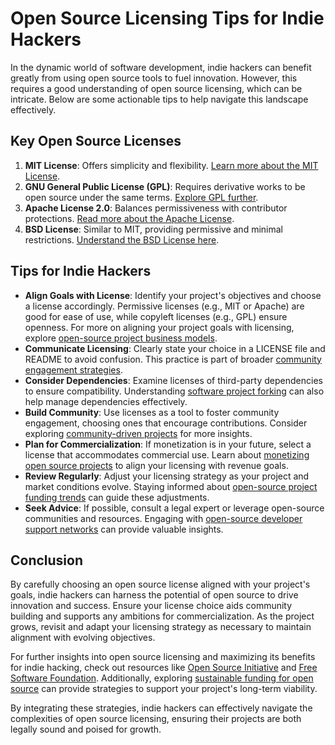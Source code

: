 # Open Source Licensing Tips for Indie Hackers

In the dynamic world of software development, indie hackers can benefit greatly from using open source tools to fuel innovation. However, this requires a good understanding of open source licensing, which can be intricate. Below are some actionable tips to help navigate this landscape effectively.

## Key Open Source Licenses

1. **MIT License**: Offers simplicity and flexibility. [Learn more about the MIT License](https://opensource.org/licenses/MIT).
2. **GNU General Public License (GPL)**: Requires derivative works to be open source under the same terms. [Explore GPL further](https://www.gnu.org/licenses/gpl-3.0.en.html).
3. **Apache License 2.0**: Balances permissiveness with contributor protections. [Read more about the Apache License](https://opensource.org/licenses/Apache-2.0).
4. **BSD License**: Similar to MIT, providing permissive and minimal restrictions. [Understand the BSD License here](https://opensource.org/licenses/BSD-3-Clause).

## Tips for Indie Hackers

- **Align Goals with License**: Identify your project's objectives and choose a license accordingly. Permissive licenses (e.g., MIT or Apache) are good for ease of use, while copyleft licenses (e.g., GPL) ensure openness. For more on aligning your project goals with licensing, explore [open-source project business models](https://www.license-token.com/wiki/open-source-project-business-models).
- **Communicate Licensing**: Clearly state your choice in a LICENSE file and README to avoid confusion. This practice is part of broader [community engagement strategies](https://www.license-token.com/wiki/community-engagement-strategies).
- **Consider Dependencies**: Examine licenses of third-party dependencies to ensure compatibility. Understanding [software project forking](https://www.license-token.com/wiki/software-project-forking) can also help manage dependencies effectively.
- **Build Community**: Use licenses as a tool to foster community engagement, choosing ones that encourage contributions. Consider exploring [community-driven projects](https://www.license-token.com/wiki/community-driven-projects) for more insights.
- **Plan for Commercialization**: If monetization is in your future, select a license that accommodates commercial use. Learn about [monetizing open source projects](https://www.license-token.com/wiki/monetizing-open-source-projects-guide) to align your licensing with revenue goals.
- **Review Regularly**: Adjust your licensing strategy as your project and market conditions evolve. Staying informed about [open-source project funding trends](https://www.license-token.com/wiki/open-source-project-funding-trends) can guide these adjustments.
- **Seek Advice**: If possible, consult a legal expert or leverage open-source communities and resources. Engaging with [open-source developer support networks](https://www.license-token.com/wiki/open-source-developer-support-networks) can provide valuable insights.

## Conclusion

By carefully choosing an open source license aligned with your project's goals, indie hackers can harness the potential of open source to drive innovation and success. Ensure your license choice aids community building and supports any ambitions for commercialization. As the project grows, revisit and adapt your licensing strategy as necessary to maintain alignment with evolving objectives.

For further insights into open source licensing and maximizing its benefits for indie hacking, check out resources like [Open Source Initiative](https://opensource.org/) and [Free Software Foundation](https://www.fsf.org/). Additionally, exploring [sustainable funding for open source](https://www.license-token.com/wiki/sustainable-funding-for-open-source) can provide strategies to support your project's long-term viability.

By integrating these strategies, indie hackers can effectively navigate the complexities of open source licensing, ensuring their projects are both legally sound and poised for growth.